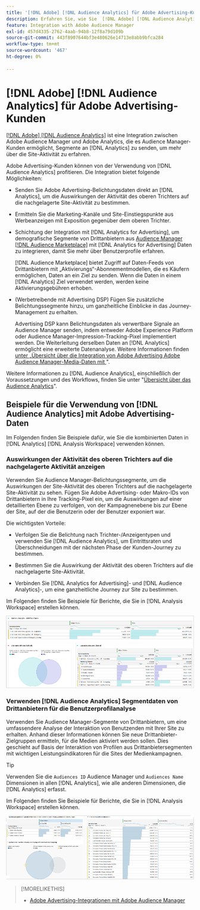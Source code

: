 ```yaml
---
title: '[!DNL Adobe] [!DNL Audience Analytics] für Adobe Advertising-Kunden'
description: Erfahren Sie, wie Sie  [!DNL Adobe] [!DNL Audience Analytics] für Anwendungsfälle in der Werbung verwenden können
feature: Integration with Adobe Audience Manager
exl-id: 457d4335-2762-4aab-94b8-12f8a79d109b
source-git-commit: 443f8907644bf3e480626e14713e8abb9bfca284
workflow-type: tm+mt
source-wordcount: '467'
ht-degree: 0%

---
```


# [!DNL Adobe] [!DNL Audience Analytics] für Adobe Advertising-Kunden

[[!DNL Adobe] [!DNL Audience Analytics]](https://experienceleague.adobe.com/docs/analytics/integration/audience-analytics/mc-audiences-aam.html?lang=de) ist eine Integration zwischen Adobe Audience Manager und Adobe Analytics, die es Audience Manager-Kunden ermöglicht, Segmente an [!DNL Analytics] zu senden, um mehr über die Site-Aktivität zu erfahren.

Adobe Advertising-Kunden können von der Verwendung von [!DNL Audience Analytics] profitieren. Die Integration bietet folgende Möglichkeiten:

* Senden Sie Adobe Advertising-Belichtungsdaten direkt an [!DNL Analytics], um die Auswirkungen der Aktivität des oberen Trichters auf die nachgelagerte Site-Aktivität zu bestimmen.

* Ermitteln Sie die Marketing-Kanäle und Site-Einstiegspunkte aus Werbeanzeigen mit Exposition gegenüber dem oberen Trichter.

* Schichtung der Integration mit [!DNL Analytics for Advertising], um demografische Segmente von Drittanbietern aus [Audience Manager  [!DNL Audience Marketplace]](https://experienceleague.adobe.com/docs/audience-manager/user-guide/features/audience-marketplace/audience-marketplace.html?lang=de) mit [!DNL Analytics for Advertising] Daten zu integrieren, damit Sie mehr über Benutzerprofile erfahren.

  [!DNL Audience Marketplace] bietet Zugriff auf Daten-Feeds von Drittanbietern mit „Aktivierungs“-Abonnementmodellen, die es Käufern ermöglichen, Daten an ein Ziel zu senden. Wenn die Daten in einem [!DNL Analytics] Ziel verwendet werden, werden keine Aktivierungsgebühren erhoben.

* (Werbetreibende mit Advertising DSP) Fügen Sie zusätzliche Belichtungssegmente hinzu, um ganzheitliche Einblicke in das Journey-Management zu erhalten.

  Advertising DSP kann Belichtungsdaten als verwertbare Signale an Audience Manager senden, indem entweder Adobe Experience Platform oder Audience Manager-Impression-Tracking-Pixel implementiert werden. Die Weiterleitung derselben Daten an [!DNL Analytics] ermöglicht eine erweiterte Datenanalyse. Weitere Informationen finden [&#x200B; unter „Übersicht über die Integration von Adobe Advertising Adobe Audience Manager-Media-Daten mit &#x200B;](/help/integrations/audience-manager/media-data-integration/overview.md)&quot;.

Weitere Informationen zu [!DNL Audience Analytics], einschließlich der Voraussetzungen und des Workflows, finden Sie unter &quot;[Übersicht über das Audience Analytics](https://experienceleague.adobe.com/docs/analytics/integration/audience-analytics/mc-audiences-aam.html?lang=de)&quot;.

## Beispiele für die Verwendung von [!DNL Audience Analytics] mit Adobe Advertising-Daten

Im Folgenden finden Sie Beispiele dafür, wie Sie die kombinierten Daten in [!DNL Analytics] [!DNL Analysis Workspace] verwenden können.

### Auswirkungen der Aktivität des oberen Trichters auf die nachgelagerte Aktivität anzeigen

Verwenden Sie Audience Manager-Belichtungssegmente, um die Auswirkungen der Site-Aktivität des oberen Trichters auf die nachgelagerte Site-Aktivität zu sehen. Fügen Sie Adobe Advertising- oder Makro-IDs von Drittanbietern in Ihre Tracking-Pixel ein, um die Auswirkungen auf einer detaillierten Ebene zu verfolgen, von der Kampagnenebene bis zur Ebene der Site, auf der die Benutzerin oder der Benutzer exponiert war.

Die wichtigsten Vorteile:

* Verfolgen Sie die Belichtung nach Trichter-/Anzeigentypen und verwenden Sie [!DNL Audience Analytics], um Eintrittsraten und Überschneidungen mit der nächsten Phase der Kunden-Journey zu bestimmen.

* Bestimmen Sie die Auswirkung der Aktivität des oberen Trichters auf die nachgelagerte Site-Aktivität.

* Verbinden Sie [!DNL Analytics for Advertising]<!-- which doesn't include the last exposure event -->- und [!DNL Audience Analytics]-<!-- (which includes the user's last exposure event) -->, um eine ganzheitliche Journey zur Site zu bestimmen.

Im Folgenden finden Sie Beispiele für Berichte, die Sie in [!DNL Analysis Workspace] erstellen können.

![Siehe Auswirkungen der Aktivität des oberen Trichters auf die nachgelagerte Site-Aktivität](/help/integrations/assets/audience-analytics-upper-funnel-exposure.png)

### Verwenden [!DNL Audience Analytics] Segmentdaten von Drittanbietern für die Benutzerprofilanalyse

Verwenden Sie Audience Manager-Segmente von Drittanbietern, um eine umfassendere Analyse der Interaktion von Benutzenden mit Ihrer Site zu erhalten. Anhand dieser Informationen können Sie neue Drittanbieter-Zielgruppen ermitteln, für die Medien aktiviert werden sollen. Dies geschieht auf Basis der Interaktion von Profilen aus Drittanbietersegmenten mit wichtigen Leistungsindikatoren für die Sites der Medienkampagnen.

>[!TIP]
> Verwenden Sie die `Audiences ID` Audience Manager und `Audiences Name` Dimensionen in allen [!DNL Analytics], wie alle anderen Dimensionen, die [!DNL Analytics] erfasst.

Im Folgenden finden Sie Beispiele für Berichte, die Sie in [!DNL Analysis Workspace] erstellen können.

![Verwendung von Drittanbietersegmenten zur Anreicherung der Benutzerprofilanalyse](/help/integrations/assets/audience-analytics-third-party-report.png)

>[!MORELIKETHIS]
>
>* [Adobe Advertising-Integrationen mit Adobe Audience Manager](/help/integrations/audience-manager/overview.md)
